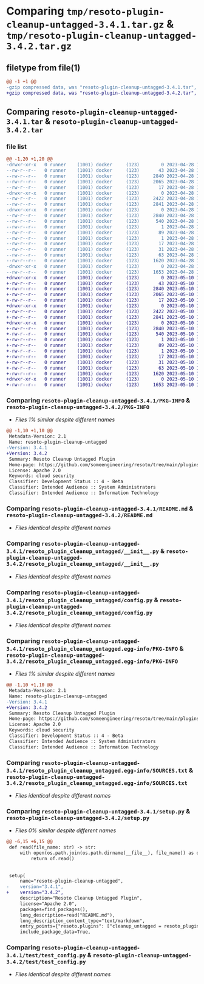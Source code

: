 # Comparing `tmp/resoto-plugin-cleanup-untagged-3.4.1.tar.gz` & `tmp/resoto-plugin-cleanup-untagged-3.4.2.tar.gz`

## filetype from file(1)

```diff
@@ -1 +1 @@
-gzip compressed data, was "resoto-plugin-cleanup-untagged-3.4.1.tar", last modified: Fri Apr 28 15:13:43 2023, max compression
+gzip compressed data, was "resoto-plugin-cleanup-untagged-3.4.2.tar", last modified: Wed May 10 12:21:42 2023, max compression
```

## Comparing `resoto-plugin-cleanup-untagged-3.4.1.tar` & `resoto-plugin-cleanup-untagged-3.4.2.tar`

### file list

```diff
@@ -1,20 +1,20 @@
-drwxr-xr-x   0 runner    (1001) docker     (123)        0 2023-04-28 15:13:43.725774 resoto-plugin-cleanup-untagged-3.4.1/
--rw-r--r--   0 runner    (1001) docker     (123)       43 2023-04-28 15:11:34.000000 resoto-plugin-cleanup-untagged-3.4.1/MANIFEST.in
--rw-r--r--   0 runner    (1001) docker     (123)     2840 2023-04-28 15:13:43.725774 resoto-plugin-cleanup-untagged-3.4.1/PKG-INFO
--rw-r--r--   0 runner    (1001) docker     (123)     2065 2023-04-28 15:11:34.000000 resoto-plugin-cleanup-untagged-3.4.1/README.md
--rw-r--r--   0 runner    (1001) docker     (123)       17 2023-04-28 15:11:34.000000 resoto-plugin-cleanup-untagged-3.4.1/requirements.txt
-drwxr-xr-x   0 runner    (1001) docker     (123)        0 2023-04-28 15:13:43.725774 resoto-plugin-cleanup-untagged-3.4.1/resoto_plugin_cleanup_untagged/
--rw-r--r--   0 runner    (1001) docker     (123)     2422 2023-04-28 15:11:34.000000 resoto-plugin-cleanup-untagged-3.4.1/resoto_plugin_cleanup_untagged/__init__.py
--rw-r--r--   0 runner    (1001) docker     (123)     2841 2023-04-28 15:11:34.000000 resoto-plugin-cleanup-untagged-3.4.1/resoto_plugin_cleanup_untagged/config.py
-drwxr-xr-x   0 runner    (1001) docker     (123)        0 2023-04-28 15:13:43.725774 resoto-plugin-cleanup-untagged-3.4.1/resoto_plugin_cleanup_untagged.egg-info/
--rw-r--r--   0 runner    (1001) docker     (123)     2840 2023-04-28 15:13:43.000000 resoto-plugin-cleanup-untagged-3.4.1/resoto_plugin_cleanup_untagged.egg-info/PKG-INFO
--rw-r--r--   0 runner    (1001) docker     (123)      540 2023-04-28 15:13:43.000000 resoto-plugin-cleanup-untagged-3.4.1/resoto_plugin_cleanup_untagged.egg-info/SOURCES.txt
--rw-r--r--   0 runner    (1001) docker     (123)        1 2023-04-28 15:13:43.000000 resoto-plugin-cleanup-untagged-3.4.1/resoto_plugin_cleanup_untagged.egg-info/dependency_links.txt
--rw-r--r--   0 runner    (1001) docker     (123)       89 2023-04-28 15:13:43.000000 resoto-plugin-cleanup-untagged-3.4.1/resoto_plugin_cleanup_untagged.egg-info/entry_points.txt
--rw-r--r--   0 runner    (1001) docker     (123)        1 2023-04-28 15:13:43.000000 resoto-plugin-cleanup-untagged-3.4.1/resoto_plugin_cleanup_untagged.egg-info/not-zip-safe
--rw-r--r--   0 runner    (1001) docker     (123)       17 2023-04-28 15:13:43.000000 resoto-plugin-cleanup-untagged-3.4.1/resoto_plugin_cleanup_untagged.egg-info/requires.txt
--rw-r--r--   0 runner    (1001) docker     (123)       31 2023-04-28 15:13:43.000000 resoto-plugin-cleanup-untagged-3.4.1/resoto_plugin_cleanup_untagged.egg-info/top_level.txt
--rw-r--r--   0 runner    (1001) docker     (123)       63 2023-04-28 15:13:43.725774 resoto-plugin-cleanup-untagged-3.4.1/setup.cfg
--rw-r--r--   0 runner    (1001) docker     (123)     1620 2023-04-28 15:11:34.000000 resoto-plugin-cleanup-untagged-3.4.1/setup.py
-drwxr-xr-x   0 runner    (1001) docker     (123)        0 2023-04-28 15:13:43.725774 resoto-plugin-cleanup-untagged-3.4.1/test/
--rw-r--r--   0 runner    (1001) docker     (123)     1653 2023-04-28 15:11:34.000000 resoto-plugin-cleanup-untagged-3.4.1/test/test_config.py
+drwxr-xr-x   0 runner    (1001) docker     (123)        0 2023-05-10 12:21:42.566348 resoto-plugin-cleanup-untagged-3.4.2/
+-rw-r--r--   0 runner    (1001) docker     (123)       43 2023-05-10 12:19:33.000000 resoto-plugin-cleanup-untagged-3.4.2/MANIFEST.in
+-rw-r--r--   0 runner    (1001) docker     (123)     2840 2023-05-10 12:21:42.566348 resoto-plugin-cleanup-untagged-3.4.2/PKG-INFO
+-rw-r--r--   0 runner    (1001) docker     (123)     2065 2023-05-10 12:19:33.000000 resoto-plugin-cleanup-untagged-3.4.2/README.md
+-rw-r--r--   0 runner    (1001) docker     (123)       17 2023-05-10 12:19:33.000000 resoto-plugin-cleanup-untagged-3.4.2/requirements.txt
+drwxr-xr-x   0 runner    (1001) docker     (123)        0 2023-05-10 12:21:42.566348 resoto-plugin-cleanup-untagged-3.4.2/resoto_plugin_cleanup_untagged/
+-rw-r--r--   0 runner    (1001) docker     (123)     2422 2023-05-10 12:19:33.000000 resoto-plugin-cleanup-untagged-3.4.2/resoto_plugin_cleanup_untagged/__init__.py
+-rw-r--r--   0 runner    (1001) docker     (123)     2841 2023-05-10 12:19:33.000000 resoto-plugin-cleanup-untagged-3.4.2/resoto_plugin_cleanup_untagged/config.py
+drwxr-xr-x   0 runner    (1001) docker     (123)        0 2023-05-10 12:21:42.566348 resoto-plugin-cleanup-untagged-3.4.2/resoto_plugin_cleanup_untagged.egg-info/
+-rw-r--r--   0 runner    (1001) docker     (123)     2840 2023-05-10 12:21:42.000000 resoto-plugin-cleanup-untagged-3.4.2/resoto_plugin_cleanup_untagged.egg-info/PKG-INFO
+-rw-r--r--   0 runner    (1001) docker     (123)      540 2023-05-10 12:21:42.000000 resoto-plugin-cleanup-untagged-3.4.2/resoto_plugin_cleanup_untagged.egg-info/SOURCES.txt
+-rw-r--r--   0 runner    (1001) docker     (123)        1 2023-05-10 12:21:42.000000 resoto-plugin-cleanup-untagged-3.4.2/resoto_plugin_cleanup_untagged.egg-info/dependency_links.txt
+-rw-r--r--   0 runner    (1001) docker     (123)       89 2023-05-10 12:21:42.000000 resoto-plugin-cleanup-untagged-3.4.2/resoto_plugin_cleanup_untagged.egg-info/entry_points.txt
+-rw-r--r--   0 runner    (1001) docker     (123)        1 2023-05-10 12:21:42.000000 resoto-plugin-cleanup-untagged-3.4.2/resoto_plugin_cleanup_untagged.egg-info/not-zip-safe
+-rw-r--r--   0 runner    (1001) docker     (123)       17 2023-05-10 12:21:42.000000 resoto-plugin-cleanup-untagged-3.4.2/resoto_plugin_cleanup_untagged.egg-info/requires.txt
+-rw-r--r--   0 runner    (1001) docker     (123)       31 2023-05-10 12:21:42.000000 resoto-plugin-cleanup-untagged-3.4.2/resoto_plugin_cleanup_untagged.egg-info/top_level.txt
+-rw-r--r--   0 runner    (1001) docker     (123)       63 2023-05-10 12:21:42.566348 resoto-plugin-cleanup-untagged-3.4.2/setup.cfg
+-rw-r--r--   0 runner    (1001) docker     (123)     1620 2023-05-10 12:19:33.000000 resoto-plugin-cleanup-untagged-3.4.2/setup.py
+drwxr-xr-x   0 runner    (1001) docker     (123)        0 2023-05-10 12:21:42.566348 resoto-plugin-cleanup-untagged-3.4.2/test/
+-rw-r--r--   0 runner    (1001) docker     (123)     1653 2023-05-10 12:19:33.000000 resoto-plugin-cleanup-untagged-3.4.2/test/test_config.py
```

### Comparing `resoto-plugin-cleanup-untagged-3.4.1/PKG-INFO` & `resoto-plugin-cleanup-untagged-3.4.2/PKG-INFO`

 * *Files 1% similar despite different names*

```diff
@@ -1,10 +1,10 @@
 Metadata-Version: 2.1
 Name: resoto-plugin-cleanup-untagged
-Version: 3.4.1
+Version: 3.4.2
 Summary: Resoto Cleanup Untagged Plugin
 Home-page: https://github.com/someengineering/resoto/tree/main/plugins/cleanup_untagged
 License: Apache 2.0
 Keywords: cloud security
 Classifier: Development Status :: 4 - Beta
 Classifier: Intended Audience :: System Administrators
 Classifier: Intended Audience :: Information Technology
```

### Comparing `resoto-plugin-cleanup-untagged-3.4.1/README.md` & `resoto-plugin-cleanup-untagged-3.4.2/README.md`

 * *Files identical despite different names*

### Comparing `resoto-plugin-cleanup-untagged-3.4.1/resoto_plugin_cleanup_untagged/__init__.py` & `resoto-plugin-cleanup-untagged-3.4.2/resoto_plugin_cleanup_untagged/__init__.py`

 * *Files identical despite different names*

### Comparing `resoto-plugin-cleanup-untagged-3.4.1/resoto_plugin_cleanup_untagged/config.py` & `resoto-plugin-cleanup-untagged-3.4.2/resoto_plugin_cleanup_untagged/config.py`

 * *Files identical despite different names*

### Comparing `resoto-plugin-cleanup-untagged-3.4.1/resoto_plugin_cleanup_untagged.egg-info/PKG-INFO` & `resoto-plugin-cleanup-untagged-3.4.2/resoto_plugin_cleanup_untagged.egg-info/PKG-INFO`

 * *Files 1% similar despite different names*

```diff
@@ -1,10 +1,10 @@
 Metadata-Version: 2.1
 Name: resoto-plugin-cleanup-untagged
-Version: 3.4.1
+Version: 3.4.2
 Summary: Resoto Cleanup Untagged Plugin
 Home-page: https://github.com/someengineering/resoto/tree/main/plugins/cleanup_untagged
 License: Apache 2.0
 Keywords: cloud security
 Classifier: Development Status :: 4 - Beta
 Classifier: Intended Audience :: System Administrators
 Classifier: Intended Audience :: Information Technology
```

### Comparing `resoto-plugin-cleanup-untagged-3.4.1/resoto_plugin_cleanup_untagged.egg-info/SOURCES.txt` & `resoto-plugin-cleanup-untagged-3.4.2/resoto_plugin_cleanup_untagged.egg-info/SOURCES.txt`

 * *Files identical despite different names*

### Comparing `resoto-plugin-cleanup-untagged-3.4.1/setup.py` & `resoto-plugin-cleanup-untagged-3.4.2/setup.py`

 * *Files 0% similar despite different names*

```diff
@@ -6,15 +6,15 @@
 def read(file_name: str) -> str:
     with open(os.path.join(os.path.dirname(__file__), file_name)) as of:
         return of.read()
 
 
 setup(
     name="resoto-plugin-cleanup-untagged",
-    version="3.4.1",
+    version="3.4.2",
     description="Resoto Cleanup Untagged Plugin",
     license="Apache 2.0",
     packages=find_packages(),
     long_description=read("README.md"),
     long_description_content_type="text/markdown",
     entry_points={"resoto.plugins": ["cleanup_untagged = resoto_plugin_cleanup_untagged:CleanupUntaggedPlugin"]},
     include_package_data=True,
```

### Comparing `resoto-plugin-cleanup-untagged-3.4.1/test/test_config.py` & `resoto-plugin-cleanup-untagged-3.4.2/test/test_config.py`

 * *Files identical despite different names*

